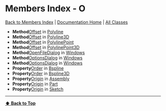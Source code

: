 # Members Index - O

[ Back to Members Index](Members-Index) | [Documentation Home](../README.md) | [All Classes](Classes)

- **Method**[Offset](Polyline#offset) in [Polyline](Polyline)
- **Method**[Offset](Polyline3D#offset) in [Polyline3D](Polyline3D)
- **Method**[Offset](PolylinePoint#offset) in [PolylinePoint](PolylinePoint)
- **Method**[Offset](PolylinePoint3D#offset) in [PolylinePoint3D](PolylinePoint3D)
- **Method**[OpenFileDialog](Windows#openfiledialog) in [Windows](Windows)
- **Method**[OptionsDialog](Windows#optionsdialog) in [Windows](Windows)
- **Method**[OptionsDialog](Windows#optionsdialog) in [Windows](Windows)
- **Property**[Order](Bspline#order) in [Bspline](Bspline)
- **Property**[Order](Bspline3D#order) in [Bspline3D](Bspline3D)
- **Property**[Origin](Assembly#origin) in [Assembly](Assembly)
- **Property**[Origin](Part#origin) in [Part](Part)
- **Property**[Origin](Sketch#origin) in [Sketch](Sketch)

---
**[⬆ Back to Top](#members-index-o)**
